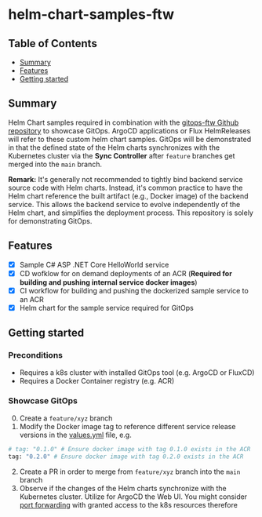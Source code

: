 # helm-chart-samples-ftw

## Table of Contents

+ [Summary](#summary)
+ [Features](#features)
+ [Getting started](#getting-started)

## Summary

Helm Chart samples required in combination with the [gitops-ftw Github repository](https://github.com/MGTheTrain/gitops-ftw) to showcase GitOps. ArgoCD applications or Flux HelmReleases will refer to these custom helm chart samples. GitOps will be demonstrated in that the defined state of the Helm charts synchronizes with the Kubernetes cluster via the **Sync Controller** after `feature` branches get merged into the `main` branch.

**Remark:** It's generally not recommended to tightly bind backend service source code with Helm charts. Instead, it's common practice to have the Helm chart reference the built artifact (e.g., Docker image) of the backend service. This allows the backend service to evolve independently of the Helm chart, and simplifies the deployment process. This repository is solely for demonstrating GitOps.

## Features

- [x] Sample C# ASP .NET Core HelloWorld service 
- [x] CD wofklow for on demand deployments of an ACR (**Required for building and pushing internal service docker images**)
- [x] CI workflow for building and pushing the dockerized sample service to an ACR
- [x] Helm chart for the sample service required for GitOps

## Getting started

### Preconditions

- Requires a k8s cluster with installed GitOps tool (e.g. ArgoCD or FluxCD)
- Requires a Docker Container registry (e.g. ACR) 

### Showcase GitOps

0. Create a `feature/xyz` branch
1. Modify the Docker image tag to reference different service release versions in the [values.yml](./gitops/helm/sample-service/values.yaml) file, e.g. 

```sh
# tag: "0.1.0" # Ensure docker image with tag 0.1.0 exists in the ACR 
tag: "0.2.0" # Ensure docker image with tag 0.2.0 exists in the ACR
```

2. Create a PR in order to merge from `feature/xyz` branch into the `main` branch
3. Observe if the changes of the Helm charts synchronize with the Kubernetes cluster. Utilize for ArgoCD the Web UI. You might consider [port forwarding](https://github.com/MGTheTrain/gitops-ftw?tab=readme-ov-file#port-forwarding) with granted access to the k8s resources therefore 